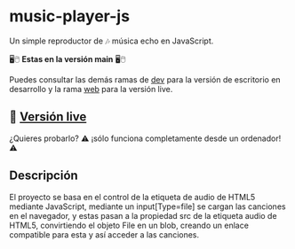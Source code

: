 # music-player-js

Un simple reproductor de 🎶 música echo en JavaScript.

🖥🖱 **Estas en la versión main** 🖥🖱

Puedes consultar las demás ramas de [dev](https://github.com/altaskur/music-player-js/dev) para la versión de escritorio en desarrollo y la rama [web](https://github.com/altaskur/music-player-js/tree/web) para la versión live.

## 👀 [Versión live](https://altaskur.github.io/music-player-js/src/)

¿Quieres probarlo? ⚠ ¡sólo funciona completamente desde un ordenador! ⚠

## Descripción

El proyecto se basa en el control de la etiqueta de audio de HTML5 mediante JavaScript,
mediante un input[Type=file] se cargan las canciones en el navegador, y estas pasan a la propiedad src de la etiqueta audio de HTML5,
convirtiendo el objeto File en un blob, creando un enlace compatible para esta y así acceder a las canciones.
